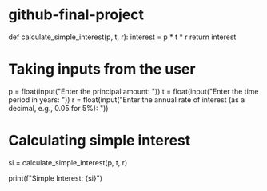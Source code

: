 # github-final-project
def calculate_simple_interest(p, t, r):
    interest = p * t * r
    return interest

# Taking inputs from the user
p = float(input("Enter the principal amount: "))
t = float(input("Enter the time period in years: "))
r = float(input("Enter the annual rate of interest (as a decimal, e.g., 0.05 for 5%): "))

# Calculating simple interest
si = calculate_simple_interest(p, t, r)

print(f"Simple Interest: {si}")

